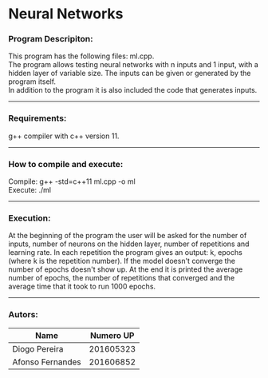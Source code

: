 # Neural Networks

### Program Descripiton:

This program has the following files: ml.cpp. <br/> 
The program allows testing neural networks with n inputs and 1 input, with a hidden layer of variable size. The inputs can be given or generated by the program itself. <br/>
In addition to the program it is also included the code that generates inputs. <br/>

-------------------------------------------

### Requirements:

g++ compiler with c++ version 11. <br/>

-------------------------------------------

### How to compile and execute:

Compile: g++ -std=c++11 ml.cpp -o ml <br/> 
Execute: ./ml <br/>

-------------------------------------------

### Execution:

At the beginning of the program the user will be asked for the number of inputs, number of neurons on the hidden layer, number of repetitions and learning rate. In each repetition the program gives an output: k, epochs (where k is the repetition number). If the model doesn't converge the number of epochs doesn't show up. At the end it is printed the average number of epochs, the number of repetitions that converged and the average time that it took to run 1000 epochs.

-------------------------------------------

### Autors:

| Name              | Numero UP     |
| ----------------- | ------------- |
| Diogo Pereira     | 201605323     |
| Afonso Fernandes  | 201606852     |
